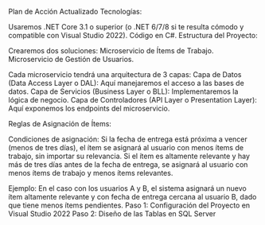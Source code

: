 Plan de Acción Actualizado Tecnologías:

Usaremos .NET Core 3.1 o superior (o .NET 6/7/8 si te resulta cómodo y compatible con Visual Studio 2022). Código en C#. Estructura del Proyecto:

Crearemos dos soluciones: Microservicio de Ítems de Trabajo. Microservicio de Gestión de Usuarios.

Cada microservicio tendrá una arquitectura de 3 capas: Capa de Datos (Data Access Layer o DAL): Aquí manejaremos el acceso a las bases de datos. Capa de Servicios (Business Layer o BLL): Implementaremos la lógica de negocio. Capa de Controladores (API Layer o Presentation Layer): Aquí exponemos los endpoints del microservicio.

Reglas de Asignación de Ítems:

Condiciones de asignación: Si la fecha de entrega está próxima a vencer (menos de tres días), el ítem se asignará al usuario con menos ítems de trabajo, sin importar su relevancia. Si el ítem es altamente relevante y hay más de tres días antes de la fecha de entrega, se asignará al usuario con menos ítems de trabajo y menos ítems relevantes.

Ejemplo: En el caso con los usuarios A y B, el sistema asignará un nuevo ítem altamente relevante y con fecha de entrega cercana al usuario B, dado que tiene menos ítems pendientes. Paso 1: Configuración del Proyecto en Visual Studio 2022 Paso 2: Diseño de las Tablas en SQL Server